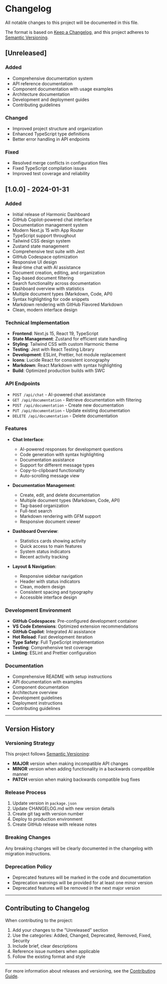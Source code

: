 # Changelog

All notable changes to this project will be documented in this file.

The format is based on [Keep a Changelog](https://keepachangelog.com/en/1.0.0/),
and this project adheres to [Semantic Versioning](https://semver.org/spec/v2.0.0.html).

## [Unreleased]

### Added
- Comprehensive documentation system
- API reference documentation
- Component documentation with usage examples
- Architecture documentation
- Development and deployment guides
- Contributing guidelines

### Changed
- Improved project structure and organization
- Enhanced TypeScript type definitions
- Better error handling in API endpoints

### Fixed
- Resolved merge conflicts in configuration files
- Fixed TypeScript compilation issues
- Improved test coverage and reliability

## [1.0.0] - 2024-01-31

### Added
- Initial release of Harmonic Dashboard
- GitHub Copilot-powered chat interface
- Documentation management system
- Modern Next.js 15 with App Router
- TypeScript support throughout
- Tailwind CSS design system
- Zustand state management
- Comprehensive test suite with Jest
- GitHub Codespace optimization
- Responsive UI design
- Real-time chat with AI assistance
- Document creation, editing, and organization
- Tag-based document filtering
- Search functionality across documentation
- Dashboard overview with statistics
- Multiple document types (Markdown, Code, API)
- Syntax highlighting for code snippets
- Markdown rendering with GitHub Flavored Markdown
- Clean, modern interface design

### Technical Implementation
- **Frontend**: Next.js 15, React 19, TypeScript
- **State Management**: Zustand for efficient state handling
- **Styling**: Tailwind CSS with custom Harmonic theme
- **Testing**: Jest with React Testing Library
- **Development**: ESLint, Prettier, hot module replacement
- **Icons**: Lucide React for consistent iconography
- **Markdown**: React Markdown with syntax highlighting
- **Build**: Optimized production builds with SWC

### API Endpoints
- `POST /api/chat` - AI-powered chat assistance
- `GET /api/documentation` - Retrieve documentation with filtering
- `POST /api/documentation` - Create new documentation
- `PUT /api/documentation` - Update existing documentation
- `DELETE /api/documentation` - Delete documentation

### Features
- **Chat Interface**:
  - AI-powered responses for development questions
  - Code generation with syntax highlighting
  - Documentation assistance
  - Support for different message types
  - Copy-to-clipboard functionality
  - Auto-scrolling message view

- **Documentation Management**:
  - Create, edit, and delete documentation
  - Multiple document types (Markdown, Code, API)
  - Tag-based organization
  - Full-text search
  - Markdown rendering with GFM support
  - Responsive document viewer

- **Dashboard Overview**:
  - Statistics cards showing activity
  - Quick access to main features
  - System status indicators
  - Recent activity tracking

- **Layout & Navigation**:
  - Responsive sidebar navigation
  - Header with status indicators
  - Clean, modern design
  - Consistent spacing and typography
  - Accessible interface design

### Development Environment
- **GitHub Codespaces**: Pre-configured development container
- **VS Code Extensions**: Optimized extension recommendations
- **GitHub Copilot**: Integrated AI assistance
- **Hot Reload**: Fast development iteration
- **Type Safety**: Full TypeScript implementation
- **Testing**: Comprehensive test coverage
- **Linting**: ESLint and Prettier configuration

### Documentation
- Comprehensive README with setup instructions
- API documentation with examples
- Component documentation
- Architecture overview
- Development guidelines
- Deployment instructions
- Contributing guidelines

---

## Version History

### Versioning Strategy

This project follows [Semantic Versioning](https://semver.org/):

- **MAJOR** version when making incompatible API changes
- **MINOR** version when adding functionality in a backwards compatible manner
- **PATCH** version when making backwards compatible bug fixes

### Release Process

1. Update version in `package.json`
2. Update CHANGELOG.md with new version details
3. Create git tag with version number
4. Deploy to production environment
5. Create GitHub release with release notes

### Breaking Changes

Any breaking changes will be clearly documented in the changelog with migration instructions.

### Deprecation Policy

- Deprecated features will be marked in the code and documentation
- Deprecation warnings will be provided for at least one minor version
- Deprecated features will be removed in the next major version

---

## Contributing to Changelog

When contributing to the project:

1. Add your changes to the "Unreleased" section
2. Use the categories: Added, Changed, Deprecated, Removed, Fixed, Security
3. Include brief, clear descriptions
4. Reference issue numbers when applicable
5. Follow the existing format and style

---

For more information about releases and versioning, see the [Contributing Guide](./docs/contributing/README.md).